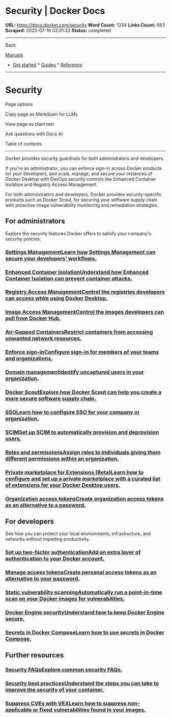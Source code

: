 # Security | Docker Docs

**URL:** https://docs.docker.com/security
**Word Count:** 1334
**Links Count:** 663
**Scraped:** 2025-07-16 02:01:22
**Status:** completed

---

Back

[Manuals](https://docs.docker.com/manuals/)

  * [Get started](https://docs.docker.com/get-started/)   * [Guides](https://docs.docker.com/guides/)   * [Reference](https://docs.docker.com/reference/)

* * *

# Security

Page options

Copy page as Markdown for LLMs

View page as plain text

Ask questions with Docs AI

Table of contents

* * *

Docker provides security guardrails for both administrators and developers.

If you're an administrator, you can enforce sign-in across Docker products for your developers, and scale, manage, and secure your instances of Docker Desktop with DevOps security controls like Enhanced Container Isolation and Registry Access Management.

For both administrators and developers, Docker provides security-specific products such as Docker Scout, for securing your software supply chain with proactive image vulnerability monitoring and remediation strategies.

## For administrators

Explore the security features Docker offers to satisfy your company's security policies.

### [Settings ManagementLearn how Settings Management can secure your developers' workflows.](https://docs.docker.com/security/for-admins/hardened-desktop/settings-management/)

### [Enhanced Container IsolationUnderstand how Enhanced Container Isolation can prevent container attacks.](https://docs.docker.com/security/for-admins/hardened-desktop/enhanced-container-isolation/)

### [Registry Access ManagementControl the registries developers can access while using Docker Desktop.](https://docs.docker.com/security/for-admins/hardened-desktop/registry-access-management/)

### [Image Access ManagementControl the images developers can pull from Docker Hub.](https://docs.docker.com/security/for-admins/hardened-desktop/image-access-management/)

### [Air-Gapped ContainersRestrict containers from accessing unwanted network resources.](https://docs.docker.com/security/for-admins/hardened-desktop/air-gapped-containers/)

### [Enforce sign-inConfigure sign-in for members of your teams and organizations.](https://docs.docker.com/security/for-admins/enforce-sign-in/)

### [Domain managementIdentify uncaptured users in your organization.](https://docs.docker.com/security/for-admins/domain-management/)

### [Docker ScoutExplore how Docker Scout can help you create a more secure software supply chain.](https://docs.docker.com/scout/)

### [SSOLearn how to configure SSO for your company or organization.](https://docs.docker.com/security/for-admins/single-sign-on/)

### [SCIMSet up SCIM to automatically provision and deprovision users.](https://docs.docker.com/security/for-admins/provisioning/scim/)

### [Roles and permissionsAssign roles to individuals giving them different permissions within an organization.](https://docs.docker.com/security/for-admins/roles-and-permissions/)

### [Private marketplace for Extensions \(Beta\)Learn how to configure and set up a private marketplace with a curated list of extensions for your Docker Desktop users.](https://docs.docker.com/desktop/extensions/private-marketplace/)

### [Organization access tokensCreate organization access tokens as an alternative to a password.](https://docs.docker.com/security/for-admins/access-tokens/)

## For developers

See how you can protect your local environments, infrastructure, and networks without impeding productivity.

### [Set up two-factor authenticationAdd an extra layer of authentication to your Docker account.](https://docs.docker.com/security/for-developers/2fa/)

### [Manage access tokensCreate personal access tokens as an alternative to your password.](https://docs.docker.com/security/for-developers/access-tokens/)

### [Static vulnerability scanningAutomatically run a point-in-time scan on your Docker images for vulnerabilities.](https://docs.docker.com/docker-hub/repos/manage/vulnerability-scanning/)

### [Docker Engine securityUnderstand how to keep Docker Engine secure.](https://docs.docker.com/engine/security/)

### [Secrets in Docker ComposeLearn how to use secrets in Docker Compose.](https://docs.docker.com/compose/how-tos/use-secrets/)

## Further resources

### [Security FAQsExplore common security FAQs.](https://docs.docker.com/faq/security/general/)

### [Security best practicesUnderstand the steps you can take to improve the security of your container.](https://docs.docker.com/develop/security-best-practices/)

### [Suppress CVEs with VEXLearn how to suppress non-applicable or fixed vulnerabilities found in your images.](https://docs.docker.com/scout/guides/vex/)